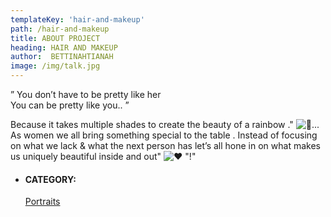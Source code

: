 ```yaml
---
templateKey: 'hair-and-makeup'
path: /hair-and-makeup
title: ABOUT PROJECT
heading: HAIR AND MAKEUP
author:  BETTINAHTIANAH
image: /img/talk.jpg
---
```


<div class="album-description margin-top-20">
    <div class="al-desc-inner">
        <p> 
        ” You don’t have to be  pretty like her
        <br>
         You can be pretty like you.. ”
        </p>
        <p>
        Because it takes multiple shades to create the beauty of a rainbow ."
        <img draggable="false" class="emoji" alt="🌈" src="https://s.w.org/images/core/emoji/11.2.0/svg/1f308.svg">...&nbsp  As women
        we all bring something special to the table .
        Instead of focusing on what
        we lack & what the next person has let’s all hone
        in on what makes us uniquely beautiful inside and out"
        <img draggable="false" class="emoji" alt="❤" src="https://s.w.org/images/core/emoji/11.2.0/svg/2764.svg"> "!"
        </p>
    </div>
    <div class="portfolio-atr margin-top-30">
        <ul class="list-unstyled">
            <li>
                <h4>CATEGORY:</h4>
                <span class="info">
                    <a href="#">Portraits</a>
                </span>
            </li>
        </ul>
    </div>
</div>
